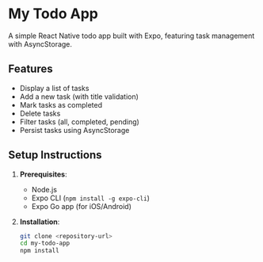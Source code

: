 # My Todo App

A simple React Native todo app built with Expo, featuring task management with AsyncStorage.

## Features
- Display a list of tasks
- Add a new task (with title validation)
- Mark tasks as completed
- Delete tasks
- Filter tasks (all, completed, pending)
- Persist tasks using AsyncStorage

## Setup Instructions
1. **Prerequisites**:
   - Node.js
   - Expo CLI (`npm install -g expo-cli`)
   - Expo Go app (for iOS/Android)

2. **Installation**:
   ```bash
   git clone <repository-url>
   cd my-todo-app
   npm install
